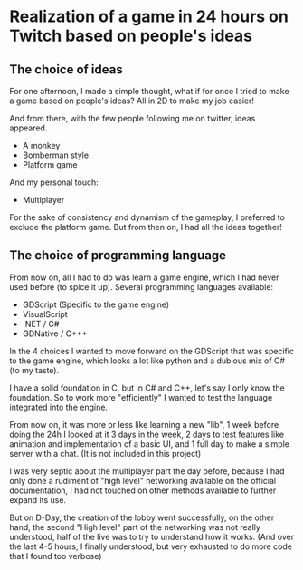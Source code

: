 # Realization of a game in 24 hours on Twitch based on people's ideas

## The choice of ideas

For one afternoon, I made a simple thought, what if for once I tried to make a game based on people's ideas? All in 2D to make my job easier!

And from there, with the few people following me on twitter, ideas appeared.

- A monkey
- Bomberman style
- Platform game

And my personal touch:

- Multiplayer

For the sake of consistency and dynamism of the gameplay, I preferred to exclude the platform game. But from then on, I had all the ideas together!

## The choice of programming language

From now on, all I had to do was learn a game engine, which I had never used before (to spice it up). Several programming languages available:

- GDScript (Specific to the game engine)
- VisualScript
- .NET / C#
- GDNative / C+++

In the 4 choices I wanted to move forward on the GDScript that was specific to the game engine, which looks a lot like python and a dubious mix of C# (to my taste).

I have a solid foundation in C, but in C# and C++, let's say I only know the foundation. So to work more "efficiently" I wanted to test the language integrated into the engine.

From now on, it was more or less like learning a new "lib", 1 week before doing the 24h I looked at it 3 days in the week, 2 days to test features like animation and implementation of a basic UI, and 1 full day to make a simple server with a chat. (It is not included in this project)

I was very septic about the multiplayer part the day before, because I had only done a rudiment of "high level" networking available on the official documentation, I had not touched on other methods available to further expand its use.

But on D-Day, the creation of the lobby went successfully, on the other hand, the second "High level" part of the networking was not really understood, half of the live was to try to understand how it works. (And over the last 4-5 hours, I finally understood, but very exhausted to do more code that I found too verbose)
